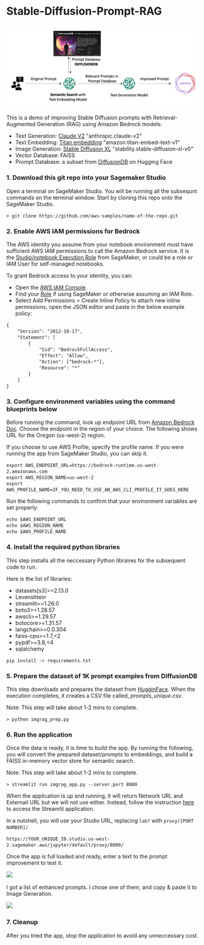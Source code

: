 # Stable-Diffusion-Prompt-RAG
![](./img/RAG4PromptImprovement.png)

This is a demo of improving Stable Diffusion prompts with Retrieval-Augmented Generation (RAG) using Amazon Bedrock models:
- Text Generation: [Claude V2](https://aws.amazon.com/bedrock/claude/) "anthropic.claude-v2"
- Text Embedding: [Titan embedding](https://aws.amazon.com/bedrock/titan/) "amazon.titan-embed-text-v1"
- Image Generation: [Stable Diffusion XL](https://aws.amazon.com/bedrock/stable-diffusion/) "stability.stable-diffusion-xl-v0"
- Vector Database: FAISS
- Prompt Database: a subset from [DiffusionDB](https://huggingface.co/datasets/poloclub/diffusiondb) on Hugging Face

### 1. Download this git repo into your Sagemaker Studio

Open a terminal on SageMaker Studio. You will be running all the subsequnt commands on the terminal window. Start by cloning this repo onto the SageMaker Studio. 
```
> git clone https://github.com/aws-samples/name-of-the-repo.git
```

### 2. Enable AWS IAM permissions for Bedrock

The AWS identity you assume from your notebook environment must have sufficient AWS IAM permissions to call the Amazon Bedrock service. It is the [Studio/notebook Execution Role](https://docs.aws.amazon.com/sagemaker/latest/dg/sagemaker-roles.html) from SageMaker, or could be a role or IAM User for self-managed notebooks.

To grant Bedrock access to your identity, you can:

- Open the [AWS IAM Console](https://us-east-1.console.aws.amazon.com/iam/home?#)
- Find your [Role](https://us-east-1.console.aws.amazon.com/iamv2/home?#/roles) if using SageMaker or otherwise assuming an IAM Role.
- Select Add Permissions > Create Inline Policy to attach new inline permissions, open the JSON editor and paste in the below example policy:

```
{
    "Version": "2012-10-17",
    "Statement": [
        {
            "Sid": "BedrockFullAccess",
            "Effect": "Allow",
            "Action": ["bedrock:*"],
            "Resource": "*"
        }
    ]
}
```

### 3. Configure environment variables using the command blueprints below

Before running the command, look up endpoint URL from [Amazon Bedrock Doc](https://docs.aws.amazon.com/general/latest/gr/bedrock.html). Choose the endpoint in the region of your choice. The following shows URL for the Oregon (us-west-2) region.

If you choose to use AWS Profile, specify the profile name. If you were running the app from SageMaker Studio, you can skip it.
```
export AWS_ENDPOINT_URL=https://bedrock-runtime.us-west-2.amazonaws.com
export AWS_REGION_NAME=us-west-2
export AWS_PROFILE_NAME=IF_YOU_NEED_TO_USE_AN_AWS_CLI_PROFILE_IT_GOES_HERE
```

Run the following commands to confirm that your environment variables are set properly:
```
echo $AWS_ENDPOINT_URL
echo $AWS_REGION_NAME
echo $AWS_PROFILE_NAME
```
### 4. Install the required python libraries

This step installs all the neccessary Python libraires for the subsequent code to run. 

Here is the list of libraries:

- datasets[s3]==2.13.0
- Levenshtein
- streamlit==1.26.0
- boto3>=1.28.57
- awscli>=1.29.57
- botocore>=1.31.57
- langchain>=0.0.304
- faiss-cpu>=1.7,<2
- pypdf>=3.8,<4
- sqlalchemy

```
pip install -r requirements.txt
```

### 5. Prepare the dataset of 1K prompt examples from DiffusionDB

This step downloads and prepares the dataset from [HugginFace](https://huggingface.co/datasets/poloclub/diffusiondb/resolve/main/metadata.parquet). When the execution completes, it creates a CSV file called, <i>prompts_unique.csv</i>. 

Note: This step will take about 1-2 mins to complete. 

```
> python imgrag_prep.py
```

### 6. Run the application

Once the data is ready, it is time to build the app. By running the following, you will convert the prepared dataset/prompts to embeddings, and build a FAISS in-memory vector store for semantic search.  

Note: This step will take about 1-2 mins to complete.

```
> streamlit run imgrag_app.py --server.port 8080
```
When the application is up and running, it will return Network URL and Externail URL but we will not use either. Instead, follow the instruction [here](https://aws.amazon.com/blogs/machine-learning/build-streamlit-apps-in-amazon-sagemaker-studio/) to access the Streamlit application. 

In a nutshell, you will use your Studio URL, replacing <code>lab?</code> with <code>proxy/[PORT NUMBER]/</code>

```
https://YOUR_UNIQUE_ID.studio.us-west-2.sagemaker.aws/jupyter/default/proxy/8080/
```

Once the app is full loaded and ready, enter a text to the prompt improvement to test it. 

![](./img/prompt-improvement.png)

I got a list of enhanced prompts. I chose one of them, and copy & paste it to Image Generation. 

![](./img/generated-image.jpg)


### 7. Cleanup

After you tried the app, stop the application to avoid any unneccessary cost. 